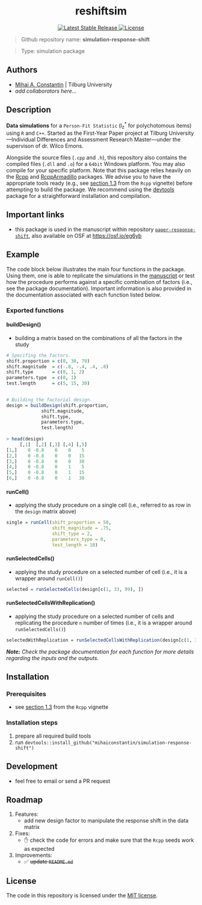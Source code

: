 <h1 align="center">reshiftsim</h1>

<p align="center">
    <a href="https://github.com/mihaiconstantin/reshiftsim/releases/latest">
        <img src="https://img.shields.io/badge/stable-v0.1.*-blue.svg?style=flat-square" alt="Latest Stable Release">
    </a>	
    <a href="https://opensource.org/licenses/MIT">
        <img src="https://img.shields.io/badge/license-MIT-yellow.svg?style=flat-square" alt="License">
    </a>
</p>

> Github repository name: **simulation-response-shift**

> Type: simulation package

## Authors

- [Mihai A. Constantin](https://constantinmihai.com) | Tilburg University
- *add collaborators here...*

## Description

**Data simulations** for a `Person-Fit Statistic` (l<sub>z</sub><sup>*</sup> for polychotomous items) using `R` and `C++`. Started as the First-Year Paper project at Tilburg University&mdash;Individual Differences and Assessment Research Master&mdash;under the supervison of dr. Wilco Emons.

Alongside the source files (`.cpp` and `.h`), this repository also contains the compiled files (`.dll` and `.o`) for a `64bit` Windows platform. You may also compile for your specific platform. Note that this package relies heavily on the [Rcpp](https://github.com/RcppCore/Rcpp) and [RcppArmadillo](https://github.com/RcppCore/RcppArmadillo) packages. We advise you to have the appropriate tools ready (e.g., see [section 1.3](https://cran.r-project.org/web/packages/Rcpp/vignettes/Rcpp-FAQ.pdf) from the `Rcpp` vignette) before attempting to build the package. We recommend using the [devtools](https://github.com/hadley/devtools) package for a straightforward installation and compilation.

## Important links

- this package is used in the manuscript within repository [`paper-response-shift`](https://github.com/mihaiconstantin/paper-response-shift), also available on OSF at https://osf.io/eg6yb

## Example

The code block below illustrates the main four functions in the package. Using them, one is able to replicate the simulations in the [manuscript](https://osf.io/eg6yb) or test how the procedure performs against a specific combination of factors (i.e., see the package documentation). Important information is also provided in the documentation associated with each function listed below.

### Exported functions

#### buildDesign()
- building a matrix based on the combinations of all the factors in the study
```r
# Specifing the factors.
shift.proportion = c(0, 30, 70)
shift.magnitude  = c(-.8, -.4, .4, .8)
shift.type       = c(0, 1, 2)
parameters.type  = c(0, 1)
test.length      = c(5, 15, 30)
	

# Building the factorial design.
design = buildDesign(shift.proportion,
		     shift.magnitude,
		     shift.type,
		     parameters.type,
		     test.length)
		     
> head(design)
     [,1]  [,2] [,3] [,4] [,5]
[1,]    0 -0.8    0    0    5
[2,]    0 -0.8    0    0   15
[3,]    0 -0.8    0    0   30
[4,]    0 -0.8    0    1    5
[5,]    0 -0.8    0    1   15
[6,]    0 -0.8    0    1   30
 ```

#### runCell()
- applying the study procedure on a single cell (i.e., referred to as row in the `design` matrix above)


```r
single = runCell(shift_proportion = 50, 
                 shift_magnitude = .75, 
                 shift_type = 2,
                 parameters_type = 0,
                 test_length = 10)
```

#### runSelectedCells()
- applying the study procedure on a selected number of cell (i.e., it is a wrapper around `runCell()`)

```r
selected = runSelectedCells(design[c(1, 33, 99), ])
```

#### runSelectedCellsWithReplication()
- applying the study procedure on a selected number of cells and replicating the procedure `n` number of times (i.e., it is a wrapper around `runSelectedCells()`)

```r
selectedWithReplication = runSelectedCellsWithReplication(design[c(1, 33, 99), ], 100)
```

***Note:*** *Check the package documentation for each function for more details regarding the inputs and the outputs.*

## Installation

### Prerequisites

- see [section 1.3](https://cran.r-project.org/web/packages/Rcpp/vignettes/Rcpp-FAQ.pdf) from the `Rcpp` vignette

### Installation steps

1. prepare all required build tools 
2. run `devtools::install_github("mihaiconstantin/simulation-response-shift")`

## Development

- feel free to email or send a PR request

## Roadmap

1. Features:
    - add new design factor to manipulate the response shift in the data matrix
2. Fixes:
    - &#x270B; check the code for errors and make sure that the `Rcpp` seeds work as expected
3. Improvements:
    - &#x2705; ~~update `README.md`~~

## License

The code in this repository is licensed under the [MIT license](https://opensource.org/licenses/MIT).
